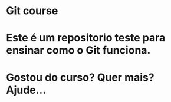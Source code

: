 # Git course

# Este é um repositorio teste para ensinar como o Git funciona.


# Gostou do curso? Quer mais? Ajude...